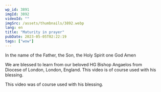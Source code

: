 ```yaml
---
wp_id: 3891
imgId: 3892
videoId: ""
imgSrc: /assets/thumbnails/3892.webp
lang: en
title: "Maturity in prayer"
pubDate: 2023-05-05T02:22:19
tags: ["wow"]
---
```


<p>In the name of the Father, the Son, the Holy Spirit one God Amen</p>
<p>We are blessed to learn from our beloved HG Bishop Angaelos from Diocese of London, London, England. This video is of course used with his blessing.</p>
<p>This video was of course used with his blessing.</p>
